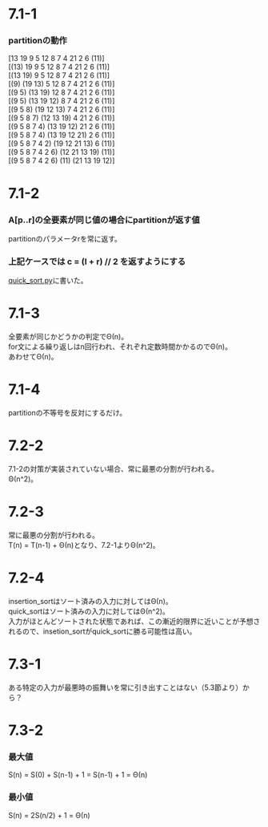 # 7.1-1
### partitionの動作
[13 19 9 5 12 8 7 4 21 2 6 (11)]  
[(13) 19 9 5 12 8 7 4 21 2 6 (11)]  
[(13 19) 9 5 12 8 7 4 21 2 6 (11)]  
[(9) (19 13) 5 12 8 7 4 21 2 6 (11)]  
[(9 5) (13 19) 12 8 7 4 21 2 6 (11)]  
[(9 5) (13 19 12) 8 7 4 21 2 6 (11)]  
[(9 5 8) (19 12 13) 7 4 21 2 6 (11)]  
[(9 5 8 7) (12 13 19) 4 21 2 6 (11)]  
[(9 5 8 7 4) (13 19 12) 21 2 6 (11)]  
[(9 5 8 7 4) (13 19 12 21) 2 6 (11)]  
[(9 5 8 7 4 2) (19 12 21 13) 6 (11)]  
[(9 5 8 7 4 2 6) (12 21 13 19) (11)]  
[(9 5 8 7 4 2 6) (11) (21 13 19 12)]  

# 7.1-2
### A[p..r]の全要素が同じ値の場合にpartitionが返す値
partitionのパラメータrを常に返す。  

### 上記ケースでは c = (l + r) // 2 を返すようにする
[quick_sort.py](./src/quick_sort.py)に書いた。

# 7.1-3
全要素が同じかどうかの判定でΘ(n)。  
for文による繰り返しはn回行われ、それぞれ定数時間かかるのでΘ(n)。  
あわせてΘ(n)。

# 7.1-4
partitionの不等号を反対にするだけ。

# 7.2-2
7.1-2の対策が実装されていない場合、常に最悪の分割が行われる。  
Θ(n^2)。

# 7.2-3
常に最悪の分割が行われる。  
T(n) = T(n-1) + Θ(n)となり、7.2-1よりΘ(n^2)。

# 7.2-4
insertion_sortはソート済みの入力に対してはΘ(n)。  
quick_sortはソート済みの入力に対してはΘ(n^2)。  
入力がほとんどソートされた状態であれば、この漸近的限界に近いことが予想されるので、insetion_sortがquick_sortに勝る可能性は高い。

# 7.3-1
ある特定の入力が最悪時の振舞いを常に引き出すことはない（5.3節より）から？
# 7.3-2
### 最大値
S(n) = S(0) + S(n-1) + 1 = S(n-1) + 1 = Θ(n)
### 最小値
S(n) = 2S(n/2) + 1 = Θ(n)